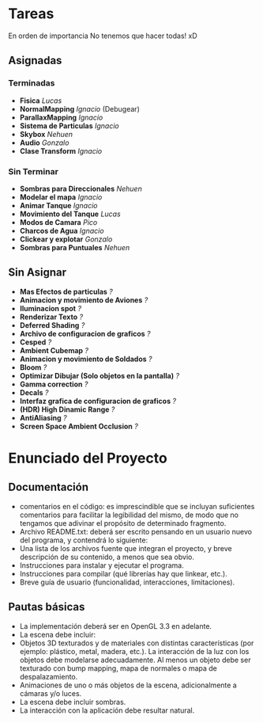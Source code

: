 # Tareas #
En orden de importancia
No tenemos que hacer todas! xD

## Asignadas ##
### Terminadas ###
* **Fisica** *Lucas*
* **NormalMapping** *Ignacio* (Debugear)
* **ParallaxMapping** *Ignacio*
* **Sistema de Particulas** *Ignacio*
* **Skybox** *Nehuen*
* **Audio** *Gonzalo*
* **Clase Transform** *Ignacio*
### Sin Terminar ###
* **Sombras para Direccionales** *Nehuen*
* **Modelar el mapa** *Ignacio*
* **Animar Tanque** *Ignacio*
* **Movimiento del Tanque** *Lucas*
* **Modos de Camara** *Pico*
* **Charcos de Agua** *Ignacio*
* **Clickear y explotar** *Gonzalo*
* **Sombras para Puntuales** *Nehuen*

## Sin Asignar ##
* **Mas Efectos de particulas** *?*
* **Animacion y movimiento de Aviones** *?*
* **Iluminacion spot** *?*
* **Renderizar Texto** *?*
* **Deferred Shading** *?*
* **Archivo de configuracion de graficos** *?*
* **Cesped** *?*
* **Ambient Cubemap** *?*
* **Animacion y movimiento de Soldados** *?*
* **Bloom** *?*
* **Optimizar Dibujar (Solo objetos en la pantalla)** *?*
* **Gamma correction** *?*
* **Decals** *?*
* **Interfaz grafica de configuracion de graficos** *?*
* **(HDR) High Dinamic Range** *?*
* **AntiAliasing** *?*
* **Screen Space Ambient Occlusion** *?*

# Enunciado del Proyecto #

## Documentación ##
- comentarios en el código: es imprescindible que se incluyan suficientes comentarios para facilitar la legibilidad del mismo, de modo que no tengamos que adivinar el propósito de determinado fragmento.
- Archivo README.txt: deberá ser escrito pensando en un usuario nuevo del programa, y contendrá lo siguiente:
- Una lista de los archivos fuente que integran el proyecto, y breve descripción de su contenido, a menos que sea obvio.
- Instrucciones para instalar y ejecutar el programa.
- Instrucciones para compilar (qué librerías hay que linkear, etc.).
- Breve guía de usuario (funcionalidad, interacciones, limitaciones).

## Pautas básicas ##
- La implementación deberá ser en OpenGL 3.3 en adelante.
- La escena debe incluir:
- Objetos 3D texturados y de materiales con distintas características (por ejemplo: plástico, metal, madera, etc.). La interacción de la luz con los objetos debe modelarse adecuadamente. Al menos un objeto debe ser texturado con bump mapping, mapa de normales o mapa de despalazamiento.
- Animaciones de uno o más objetos de la escena, adicionalmente a cámaras y/o luces.
- La escena debe incluir sombras.
- La interacción con la aplicación debe resultar natural.